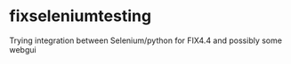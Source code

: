 # fixseleniumtesting
Trying integration between Selenium/python for FIX4.4 and possibly some webgui
